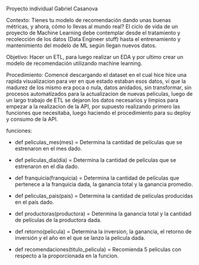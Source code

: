 Proyecto individual
Gabriel Casanova

Contexto:
Tienes tu modelo de recomendación dando unas buenas métricas, y ahora, cómo lo llevas al mundo real?
El ciclo de vida de un proyecto de Machine Learning debe contemplar desde el tratamiento y recolección de los datos (Data Engineer stuff) hasta el entrenamiento y mantenimiento del modelo de ML según llegan nuevos datos.

Objetivo:
Hacer un ETL, para luego realizar un EDA y por ultimo crear un modelo de recomendación utilizando machine learning.

Procedimiento:
Comencé descargando el dataset en el cual hice hice una rapida visualizacion para ver en que estado estaban esos datos, vi que la madurez de los mismo era poca o nula, datos anidados, sin transformar, sin procesos automatizados para la actualizacion de nuevas peliculas, luego de un largo trabajo de ETL se dejaron los datos necesarios y limpios para empezar a la realizacion de la API, por supuesto realizando primero las funciones que necesitaba, luego haciendo el procedimiento para su deploy y consumo de la API.

funciones:

- def peliculas_mes(mes) = Determina la cantidad de películas que se estrenaron en el mes dado.

- def peliculas_dia(dia) = Determina la cantidad de películas que se estrenaron en el día dado.

- def franquicia(franquicia) = Determina la cantidad de películas que pertenece a la franquicia dada, la ganancia total y la ganancia promedio.

- def peliculas_pais(pais) = Determina la cantidad de películas producidas en el país dado.

- def productoras(productora) = Determina la ganancia total y la cantidad de películas de la productora dada.

- def retorno(pelicula) = Determina la inversion, la ganancia, el retorno de inversión y el año en el que se lanzo la pelicula dada.

- def recomendaciones(titulo_pelicula) = Recomienda 5 peliculas con respecto a la proporcionada en la funcion.

